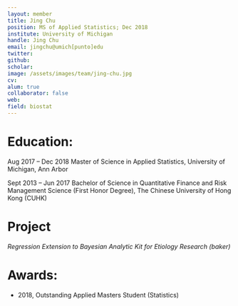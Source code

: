 ```yaml
---
layout: member
title: Jing Chu
position: MS of Applied Statistics; Dec 2018
institute: University of Michigan
handle: Jing Chu
email: jingchu@umich[punto]edu
twitter: 
github: 
scholar: 
image: /assets/images/team/jing-chu.jpg
cv: 
alum: true
collaborator: false                               
web: 
field: biostat
---
```


# Education:

Aug 2017 – Dec 2018 Master of Science in Applied Statistics, University of Michigan, Ann Arbor

Sept 2013 – Jun 2017 Bachelor of Science in Quantitative Finance and Risk Management Science (First Honor Degree), The Chinese University of Hong Kong (CUHK) 


# Project

_Regression Extension to Bayesian Analytic Kit for Etiology Research (baker)_

# Awards:

* 2018, Outstanding Applied Masters Student (Statistics)

